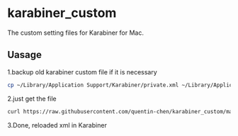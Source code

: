 # karabiner_custom

The custom setting files for Karabiner for Mac.

## Uasage

1.backup old karabiner custom file if it is necessary

```bash
cp ~/Library/Application Support/Karabiner/private.xml ~/Library/Application Support/Karabiner/private.xml_bac
```

2.just get the file

```bash
curl https://raw.githubusercontent.com/quentin-chen/karabiner_custom/master/private.xml > ~/Library/Application Support/Karabiner/private.xml
```

3.Done, reloaded xml in Karabiner